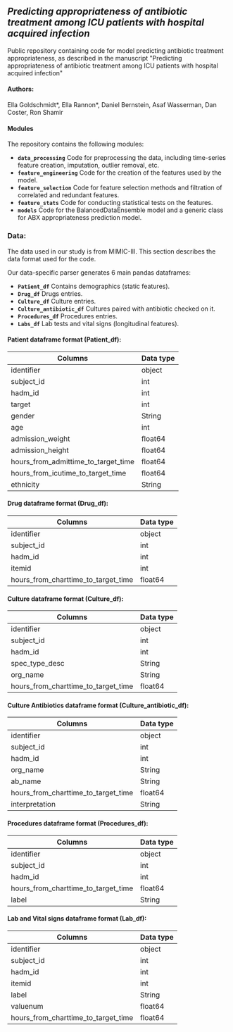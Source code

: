 ## *Predicting appropriateness of antibiotic treatment among ICU patients with hospital acquired infection*
Public repository containing code for model predicting antibiotic treatment appropriateness, as described in the manuscript "Predicting appropriateness of antibiotic treatment among ICU patients with hospital acquired infection"

#### Authors:
Ella Goldschmidt*, Ella Rannon*, Daniel Bernstein, Asaf Wasserman, Dan Coster, Ron Shamir

#### Modules
The repository contains the following modules:
* **`data_processing`** Code for preprocessing the data, including time-series feature creation, imputation, outlier removal, etc.
* **`feature_engineering`** Code for the creation of the features used by the model.
* **`feature_selection`** Code for feature selection methods and filtration of correlated and redundant features.
* **`feature_stats`** Code for conducting statistical tests on the features.
* **`models`** Code for the BalancedDataEnsemble model and a generic class for ABX appropriateness prediction model.

### Data:
The data used in our study is from MIMIC-III. This section describes the data format used for the code. 

Our data-specific parser generates 6 main pandas dataframes:
* **`Patient_df`** Contains demographics (static features).
* **`Drug_df`** Drugs entries.
* **`Culture_df`** Culture entries.
* **`Culture_antibiotic_df`** Cultures paired with antibiotic checked on it.
* **`Procedures_df`** Procedures entries.
* **`Labs_df`** Lab tests and vital signs (longitudinal features).

#### Patient dataframe format (Patient_df):
|   Columns           | Data type      | 
|---------------------|----------------|
| identifier         | object         |
| subject_id         | int            |
| hadm_id            | int            |
| target             | int            |
| gender             | String         |
| age                | int            |
| admission_weight             | float64        |
| admission_height             | float64        |
| hours_from_admittime_to_target_time | float64 |
| hours_from_icutime_to_target_time   | float64 |
| ethnicity          | String         |

#### Drug dataframe format (Drug_df):
|   Columns           | Data type      | 
|---------------------|----------------|
| identifier         | object         |
| subject_id         | int            |
| hadm_id            | int            |
| itemid             | int            |
| hours_from_charttime_to_target_time | float64 |

#### Culture dataframe format (Culture_df):
|   Columns           | Data type      | 
|---------------------|----------------|
| identifier         | object         |
| subject_id         | int            |
| hadm_id            | int            |
| spec_type_desc     | String         |
| org_name           | String         |
| hours_from_charttime_to_target_time | float64 |

#### Culture Antibiotics dataframe format (Culture_antibiotic_df):
|   Columns           | Data type      | 
|---------------------|----------------|
| identifier         | object         |
| subject_id         | int            |
| hadm_id            | int            |
| org_name           | String         |
| ab_name            | String         |
| hours_from_charttime_to_target_time | float64 |
| interpretation     | String         |

#### Procedures dataframe format (Procedures_df):
|   Columns           | Data type      | 
|---------------------|----------------|
| identifier         | object         |
| subject_id         | int            |
| hadm_id            | int            |
| hours_from_charttime_to_target_time | float64 |
| label              | String         |

#### Lab and Vital signs dataframe format (Lab_df):
|   Columns           | Data type      | 
|---------------------|----------------|
| identifier         | object         |
| subject_id         | int            |
| hadm_id            | int            |
| itemid             | int            |
| label              | String         |
| valuenum           | float64        |
| hours_from_charttime_to_target_time | float64 |


